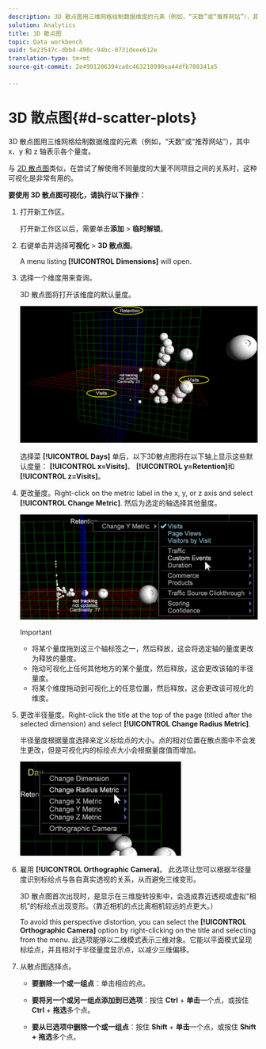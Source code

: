 ```yaml
---
description: 3D 散点图用三维网格绘制数据维度的元素（例如，“天数”或“推荐网站”），其中 x、y 和 z 轴表示各个量度。
solution: Analytics
title: 3D 散点图
topic: Data workbench
uuid: 5e23547c-dbb4-490c-94bc-0731deee612e
translation-type: tm+mt
source-git-commit: 2e4991206394ca0c463210990ea44dfb700341a5

---
```



# 3D 散点图{#d-scatter-plots}

3D 散点图用三维网格绘制数据维度的元素（例如，“天数”或“推荐网站”），其中 x、y 和 z 轴表示各个量度。

与 [2D 散点图](https://docs.adobe.com/content/help/en/data-workbench/using/client/t-open-ins.html#Scatter_Plots)类似，在尝试了解使用不同量度的大量不同项目之间的关系时，这种可视化是非常有用的。

**要使用 3D 散点图可视化，请执行以下操作：**

1. 打开新工作区。

   打开新工作区以后，需要单击&#x200B;**添加** > **临时解锁**。
1. 右键单击并选择&#x200B;**可视化** > **3D 散点图**。

   A menu listing **[!UICONTROL Dimensions]** will open.

1. 选择一个维度用来查询。

   3D 散点图将打开该维度的默认量度。

   ![](assets/3D_main.png)

   选择菜 **[!UICONTROL Days]** 单后，以下3D散点图将在以下轴上显示这些默认度量： **[!UICONTROL x=Visits]**、 **[!UICONTROL y=Retention]**&#x200B;和 **[!UICONTROL z=Visits]**。

1. 更改量度。Right-click on the metric label in the x, y, or z axis and select **[!UICONTROL Change Metric]**. 然后为选定的轴选择其他量度。

   ![](assets/3D_change.png)

   >[!IMPORTANT]
   >
   >
   >    
   >    
   >    * 将某个量度拖到这三个轴标签之一，然后释放，这会将选定轴的量度更改为释放的量度。
   >    * 拖动可视化上任何其他地方的某个量度，然后释放，这会更改该轴的半径量度。
   >    * 将某个维度拖动到可视化上的任意位置，然后释放，这会更改该可视化的维度。


1. 更改半径量度。Right-click the title at the top of the page (titled after the selected dimension) and select **[!UICONTROL Change Radius Metric]**.

   半径量度根据量度选择来定义标绘点的大小。点的相对位置在散点图中不会发生更改，但是可视化内的标绘点大小会根据量度值而增加。

   ![](assets/3D_change_radius.png)

1. 雇用 **[!UICONTROL Orthographic Camera]**。 此选项让您可以根据半径量度识别标绘点与各自真实透视的关系，从而避免三维变形。

   3D 散点图首次出现时，是显示在三维旋转投影中，会造成靠近透视或虚拟“相机”的标绘点出现变形。（靠近相机的点比离相机较远的点更大。）

   To avoid this perspective distortion, you can select the **[!UICONTROL Orthographic Camera]** option by right-clicking on the title and selecting from the menu. 此选项能够以二维模式表示三维对象。它能以平面模式呈现标绘点，并且相对于半径量度显示点，以减少三维偏移。

1. 从散点图选择点。

   * **要删除一个或一组点**：单击相应的点。
   * **要将另一个或另一组点添加到已选项**：按住 **Ctrl** + **单击**&#x200B;一个点，或按住 **Ctrl** + **拖选**&#x200B;多个点。

   * **要从已选项中删除一个或一组点**：按住 **Shift** + **单击**&#x200B;一个点，或按住 **Shift** **+** **拖选**&#x200B;多个点。

<!-- <a id="section_9C30F9799F1440F09278327002E6B47A"></a> -->

